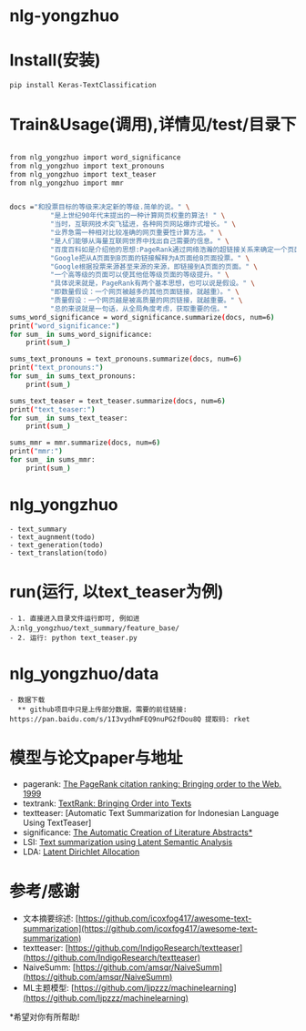 # nlg-yongzhuo

# Install(安装)

```bash
pip install Keras-TextClassification
```

# Train&Usage(调用),详情见/test/目录下
```bash

from nlg_yongzhuo import word_significance
from nlg_yongzhuo import text_pronouns
from nlg_yongzhuo import text_teaser
from nlg_yongzhuo import mmr


docs ="和投票目标的等级来决定新的等级.简单的说。" \
          "是上世纪90年代末提出的一种计算网页权重的算法! " \
          "当时，互联网技术突飞猛进，各种网页网站爆炸式增长。" \
          "业界急需一种相对比较准确的网页重要性计算方法。" \
          "是人们能够从海量互联网世界中找出自己需要的信息。" \
          "百度百科如是介绍他的思想:PageRank通过网络浩瀚的超链接关系来确定一个页面的等级。" \
          "Google把从A页面到B页面的链接解释为A页面给B页面投票。" \
          "Google根据投票来源甚至来源的来源，即链接到A页面的页面。" \
          "一个高等级的页面可以使其他低等级页面的等级提升。" \
          "具体说来就是，PageRank有两个基本思想，也可以说是假设。" \
          "即数量假设：一个网页被越多的其他页面链接，就越重）。" \
          "质量假设：一个网页越是被高质量的网页链接，就越重要。" \
          "总的来说就是一句话，从全局角度考虑，获取重要的信。"
sums_word_significance = word_significance.summarize(docs, num=6)
print("word_significance:")
for sum_ in sums_word_significance:
    print(sum_)

sums_text_pronouns = text_pronouns.summarize(docs, num=6)
print("text_pronouns:")
for sum_ in sums_text_pronouns:
    print(sum_)

sums_text_teaser = text_teaser.summarize(docs, num=6)
print("text_teaser:")
for sum_ in sums_text_teaser:
    print(sum_)

sums_mmr = mmr.summarize(docs, num=6)
print("mmr:")
for sum_ in sums_mmr:
    print(sum_)

```

# nlg_yongzhuo
    - text_summary
    - text_augnment(todo)
    - text_generation(todo)
    - text_translation(todo)


# run(运行, 以text_teaser为例)
    - 1. 直接进入目录文件运行即可, 例如进入:nlg_yongzhuo/text_summary/feature_base/
    - 2. 运行: python text_teaser.py


# nlg_yongzhuo/data
    - 数据下载
      ** github项目中只是上传部分数据，需要的前往链接: https://pan.baidu.com/s/1I3vydhmFEQ9nuPG2fDou8Q 提取码: rket


# 模型与论文paper与地址
* pagerank:     [The PageRank citation ranking: Bringing order to the Web. 1999](http://dbpubs.stanford.edu:8090/pub/showDoc.Fulltext?lang=en&doc=1999-66&format=pdf)
* textrank:     [TextRank: Bringing Order into Texts](https://www.researchgate.net/publication/200042361_TextRank_Bringing_Order_into_Text)
* textteaser:   [Automatic Text Summarization for Indonesian Language Using TextTeaser]
* significance: [The Automatic Creation of Literature Abstracts*](http://courses.ischool.berkeley.edu/i256/f06/papers/luhn58.pdf)
* LSI:          [Text summarization using Latent Semantic Analysis](https://www.researchgate.net/publication/220195824_Text_summarization_using_Latent_Semantic_Analysis)
* LDA:          [Latent Dirichlet Allocation](http://jmlr.csail.mit.edu/papers/v3/blei03a.html)


# 参考/感谢
* 文本摘要综述:   [https://github.com/icoxfog417/awesome-text-summarization](https://github.com/icoxfog417/awesome-text-summarization)
* textteaser:   [https://github.com/IndigoResearch/textteaser](https://github.com/IndigoResearch/textteaser)
* NaiveSumm:    [https://github.com/amsqr/NaiveSumm](https://github.com/amsqr/NaiveSumm)
* ML主题模型:    [https://github.com/ljpzzz/machinelearning](https://github.com/ljpzzz/machinelearning)


*希望对你有所帮助!
